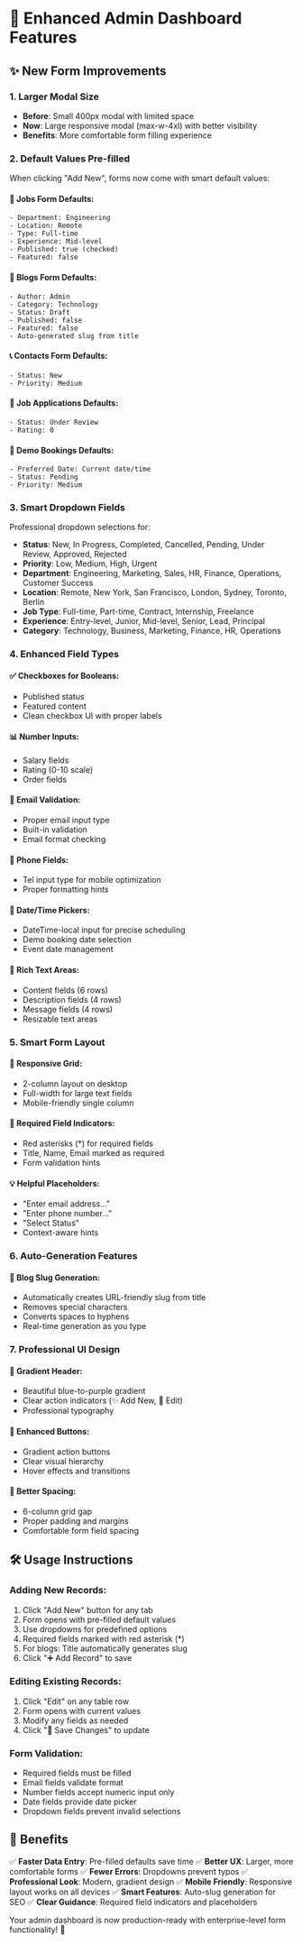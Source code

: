 # 🚀 Enhanced Admin Dashboard Features

## ✨ New Form Improvements

### 1. **Larger Modal Size**
- **Before**: Small 400px modal with limited space
- **Now**: Large responsive modal (max-w-4xl) with better visibility
- **Benefits**: More comfortable form filling experience

### 2. **Default Values Pre-filled**
When clicking "Add New", forms now come with smart default values:

#### 📝 **Jobs Form Defaults:**
```
- Department: Engineering
- Location: Remote  
- Type: Full-time
- Experience: Mid-level
- Published: true (checked)
- Featured: false
```

#### 📰 **Blogs Form Defaults:**
```
- Author: Admin
- Category: Technology
- Status: Draft
- Published: false
- Featured: false
- Auto-generated slug from title
```

#### 📞 **Contacts Form Defaults:**
```
- Status: New
- Priority: Medium
```

#### 💼 **Job Applications Defaults:**
```
- Status: Under Review
- Rating: 0
```

#### 📅 **Demo Bookings Defaults:**
```
- Preferred Date: Current date/time
- Status: Pending
- Priority: Medium
```

### 3. **Smart Dropdown Fields**
Professional dropdown selections for:

- **Status**: New, In Progress, Completed, Cancelled, Pending, Under Review, Approved, Rejected
- **Priority**: Low, Medium, High, Urgent
- **Department**: Engineering, Marketing, Sales, HR, Finance, Operations, Customer Success
- **Location**: Remote, New York, San Francisco, London, Sydney, Toronto, Berlin
- **Job Type**: Full-time, Part-time, Contract, Internship, Freelance
- **Experience**: Entry-level, Junior, Mid-level, Senior, Lead, Principal
- **Category**: Technology, Business, Marketing, Finance, HR, Operations

### 4. **Enhanced Field Types**

#### ✅ **Checkboxes for Booleans:**
- Published status
- Featured content
- Clean checkbox UI with proper labels

#### 📊 **Number Inputs:**
- Salary fields
- Rating (0-10 scale)
- Order fields

#### 📧 **Email Validation:**
- Proper email input type
- Built-in validation
- Email format checking

#### 📱 **Phone Fields:**
- Tel input type for mobile optimization
- Proper formatting hints

#### 📅 **Date/Time Pickers:**
- DateTime-local input for precise scheduling
- Demo booking date selection
- Event date management

#### 📝 **Rich Text Areas:**
- Content fields (6 rows)
- Description fields (4 rows)
- Message fields (4 rows)
- Resizable text areas

### 5. **Smart Form Layout**

#### 🎨 **Responsive Grid:**
- 2-column layout on desktop
- Full-width for large text fields
- Mobile-friendly single column

#### 🎯 **Required Field Indicators:**
- Red asterisks (*) for required fields
- Title, Name, Email marked as required
- Form validation hints

#### 💡 **Helpful Placeholders:**
- "Enter email address..."
- "Enter phone number..."
- "Select Status"
- Context-aware hints

### 6. **Auto-Generation Features**

#### 🔗 **Blog Slug Generation:**
- Automatically creates URL-friendly slug from title
- Removes special characters
- Converts spaces to hyphens
- Real-time generation as you type

### 7. **Professional UI Design**

#### 🎨 **Gradient Header:**
- Beautiful blue-to-purple gradient
- Clear action indicators (✨ Add New, 📝 Edit)
- Professional typography

#### 🎯 **Enhanced Buttons:**
- Gradient action buttons
- Clear visual hierarchy
- Hover effects and transitions

#### 📱 **Better Spacing:**
- 6-column grid gap
- Proper padding and margins
- Comfortable form field spacing

## 🛠 Usage Instructions

### Adding New Records:
1. Click "Add New" button for any tab
2. Form opens with pre-filled default values
3. Use dropdowns for predefined options
4. Required fields marked with red asterisk (*)
5. For blogs: Title automatically generates slug
6. Click "➕ Add Record" to save

### Editing Existing Records:
1. Click "Edit" on any table row
2. Form opens with current values
3. Modify any fields as needed
4. Click "💾 Save Changes" to update

### Form Validation:
- Required fields must be filled
- Email fields validate format
- Number fields accept numeric input only
- Date fields provide date picker
- Dropdown fields prevent invalid selections

## 🎉 Benefits

✅ **Faster Data Entry**: Pre-filled defaults save time
✅ **Better UX**: Larger, more comfortable forms
✅ **Fewer Errors**: Dropdowns prevent typos
✅ **Professional Look**: Modern, gradient design
✅ **Mobile Friendly**: Responsive layout works on all devices
✅ **Smart Features**: Auto-slug generation for SEO
✅ **Clear Guidance**: Required field indicators and placeholders

Your admin dashboard is now production-ready with enterprise-level form functionality! 🚀